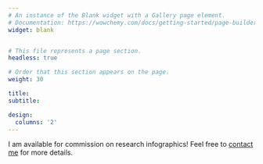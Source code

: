 ```yaml
---
# An instance of the Blank widget with a Gallery page element.
# Documentation: https://wowchemy.com/docs/getting-started/page-builder/
widget: blank


# This file represents a page section.
headless: true

# Order that this section appears on the page.
weight: 30

title: 
subtitle:

design:
  columns: '2'
---
```


I am available for commission on research infographics! Feel free to [contact me](https://sunshineland.netlify.app/) for more details. 
